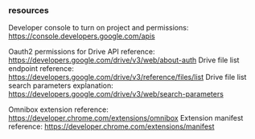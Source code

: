 ### resources
  Developer console to turn on project and permissions: https://console.developers.google.com/apis

  Oauth2 permissions for Drive API reference: https://developers.google.com/drive/v3/web/about-auth
  Drive file list endpoint reference: https://developers.google.com/drive/v3/reference/files/list
  Drive file list search parameters explanation: https://developers.google.com/drive/v3/web/search-parameters

  Omnibox extension reference: https://developer.chrome.com/extensions/omnibox
  Extension manifest reference: https://developer.chrome.com/extensions/manifest

